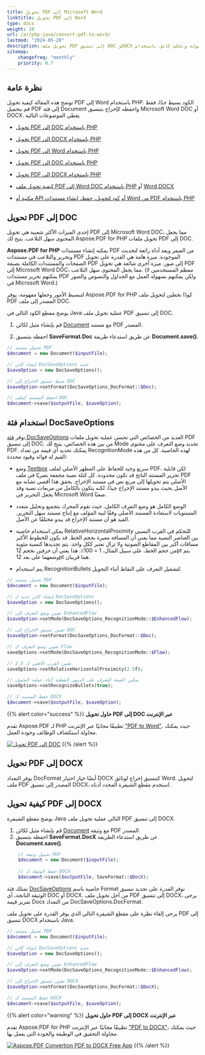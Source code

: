 ```yaml
---
title: تحويل PDF إلى Microsoft Word
linktitle: تحويل PDF إلى Word
type: docs
weight: 10
url: /ar/php-java/convert-pdf-to-word/
lastmod: "2024-05-20"
description: تحويل ملف PDF إلى تنسيق DOC وDOCX بسهولة وتحكم كامل باستخدام Aspose.PDF لـ PHP. تعرف على كيفية تحسين تحويل مستندات PDF إلى Microsoft Word.
sitemap:
    changefreq: "monthly"
    priority: 0.7
---
```


## نظرة عامة

توضح هذه المقالة كيفية تحويل PDF إلى Word باستخدام PHP. الكود بسيط جدًا، فقط قم بتحميل PDF إلى فئة Document واحفظه كإخراج بتنسيق Microsoft Word DOC أو DOCX. يغطي الموضوعات التالية

- [تحويل PDF إلى DOC باستخدام PHP](#convert-pdf-to-doc)
- [تحويل PDF إلى DOCX باستخدام PHP](#convert-pdf-to-docx)
- [تحويل PDF إلى Word باستخدام PHP](#convert-pdf-to-docx)
- [تحويل PDF إلى DOC باستخدام PHP](#convert-pdf-to-doc)
- [تحويل PDF إلى DOCX باستخدام PHP](#convert-pdf-to-docx)
- [كيفية تحويل ملف PDF إلى Word DOC باستخدام PHP](#convert-pdf-to-doc) أو [Word DOCX](#convert-pdf-to-docx)

- [مكتبة أو API أو كود لتحويل، حفظ، إنشاء مستندات Word من PDF باستخدام PHP](#convert-pdf-to-docx)

## تحويل PDF إلى DOC

إحدى الميزات الأكثر شعبية هي تحويل PDF إلى Microsoft Word DOC، مما يجعل المحتوى سهل التلاعب. يتيح لك Aspose.PDF for PHP تحويل ملفات PDF إلى DOC.

**Aspose.PDF for PHP** يمكنه إنشاء مستندات PDF من الصفر ويعد أداة رائعة لتحديث وتحرير والتلاعب في مستندات PDF الموجودة. ميزة هامة هي القدرة على تحويل الصفحات والمستندات الكاملة بصيغة PDF إلى صور. ميزة أخرى شائعة هي تحويل PDF إلى Microsoft Word DOC، مما يجعل المحتوى سهل التلاعب. (معظم المستخدمين لا يمكنهم تحرير مستندات PDF ولكن يمكنهم بسهولة العمل مع الجداول والنصوص والصور في Microsoft Word.)

لتبسيط الأمور وجعلها مفهومة، يوفر Aspose.PDF for PHP كودًا بخطين لتحويل ملف PDF المصدر إلى ملف DOC.

يوضح مقطع الكود التالي في Java عملية تحويل ملف PDF إلى تنسيق DOC.

1. قم بإنشاء مثيل لكائن [Document](https://reference.aspose.com/page/java/com.aspose.page/document) مع مستند PDF المصدر.

2. احفظه بتنسيق **SaveFormat.Doc** عن طريق استدعاء طريقة **Document.save()**.

```php
// تحميل مستند PDF
$document = new Document($inputFile);

// إنشاء كائن DocSaveOptions جديد
$saveOption = new DocSaveOptions();

// ضبط تنسيق الإخراج إلى DOC
$saveOption->setFormat(DocSaveOptions_DocFormat::$Doc);

// احفظ المستند كملف DOC
$document->save($outputFile, $saveOption);
```

## استخدام فئة DocSaveOptions

توفر [فئة DocSaveOptions](https://reference.aspose.com/pdf/java/com.aspose.pdf/DocSaveOptions) العديد من الخصائص التي تحسن عملية تحويل ملفات PDF إلى تنسيق DOC. من بين هذه الخصائص، يتيح لك Mode تحديد وضع التعرف على محتوى PDF. يمكنك تحديد أي قيمة من تعداد RecognitionMode لهذه الخاصية. كل من هذه القيم له فوائد وقيود محددة:

- وضع [Textbox](https://reference.aspose.com/pdf/java/com.aspose.pdf/TextBoxField) سريع وجيد للحفاظ على المظهر الأصلي لملف PDF، لكن قابلية تحرير المستند الناتج قد تكون محدودة.
 كل كتلة نصية مجمعة بصريًا في ملف PDF الأصلي يتم تحويلها إلى مربع نص في مستند الإخراج. يحقق هذا أقصى تشابه مع الأصل بحيث يبدو مستند الإخراج جيدًا، لكنه يتكون بالكامل من مربعات نصية وقد يجعل التحرير في Microsoft Word صعبًا.

- الوضع الكامل هو وضع التعرف الكامل، حيث تقوم المحرك بتجميع وتحليل متعدد المستويات لاستعادة المستند الأصلي وفقًا لنية المؤلف مع إنتاج مستند سهل التحرير. القيد هو أن مستند الإخراج قد يبدو مختلفًا عن الأصل.

- يمكن استخدام خاصية RelativeHorizontalProximity للتحكم في القرب النسبي بين العناصر النصية مما يعني أن المسافة معيرة بحجم الخط. قد يكون للخطوط الأكبر مسافات أكبر بين المقاطع الصوتية ولا تزال تعتبر ككل واحد. يتم تحديدها كنسبة مئوية من حجم الخط، على سبيل المثال، 1 = 100٪. هذا يعني أن حرفين بحجم 12pt يتم وضعهما على بعد 12pt هما قريبان.

- يتم استخدام RecognitionBullets لتشغيل التعرف على النقاط أثناء التحويل.
```php
// تحميل مستند PDF
$document = new Document($inputFile);

// إنشاء كائن جديد لـ DocSaveOptions
$saveOption = new DocSaveOptions();

// تعيين وضع التعرف إلى EnhancedFlow
$saveOption->setMode(DocSaveOptions_RecognitionMode::$EnhancedFlow);

// تعيين تنسيق الإخراج إلى DOC
$saveOption->setFormat(DocSaveOptions_DocFormat::$Doc);

// تعيين وضع التعرف كـ Flow
saveOptions->setMode(DocSaveOptions_RecognitionMode::$Flow);

// تعيين القرب الأفقي كـ 2.5
saveOptions->setRelativeHorizontalProximity(2.5f);

// تمكين القيمة للتعرف على الرموز النقطية أثناء عملية التحويل
saveOptions->setRecognizeBullets(true);

// حفظ المستند كـ DOCX
$document->save($outputFile, $saveOption);
```

{{% alert color="success" %}}
**حاول تحويل PDF إلى DOC عبر الإنترنت**

تقدم Aspose.PDF لـ PHP تطبيقًا مجانيًا عبر الإنترنت ["PDF to Word"](https://products.aspose.app/pdf/conversion/pdf-to-doc)، حيث يمكنك محاولة استكشاف الوظائف وجودة العمل.

[![تحويل PDF إلى DOC](pdf_to_word.png)](https://products.aspose.app/pdf/conversion/pdf-to-doc)
{{% /alert %}}

## تحويل PDF إلى DOCX

يوفر التعداد DocFormat أيضًا خيار اختيار DOCX كتنسيق إخراج لوثائق Word. لتحويل ملف PDF المصدر إلى تنسيق DOCX، استخدم مقطع الشيفرة المحدد أدناه.

## كيفية تحويل PDF إلى DOCX

يوضح مقطع الشيفرة Java التالي عملية تحويل ملف PDF إلى تنسيق DOCX.

1. قم بإنشاء مثيل لكائن [Document](https://reference.aspose.com/page/java/com.aspose.page/document) مع وثيقة PDF المصدر.
2. احفظه بتنسيق **SaveFormat.DocX** عن طريق استدعاء الطريقة **Document.save()**.

```php
    // تحميل وثيقة PDF
    $document = new Document($inputFile);
    
    // حفظ الوثيقة كـ DOCX
    $document->save($outputFile, SaveFormat::$DocX);
```

تمتلك فئة [DocSaveOptions](https://reference.aspose.com/pdf/java/com.aspose.pdf/docsaveoptions) خاصية باسم Format توفر القدرة على تحديد تنسيق الوثيقة الناتجة، أي DOC أو DOCX.
 من أجل تحويل ملف PDF إلى تنسيق DOCX، يرجى تمرير قيمة Docx من التعداد DocSaveOptions.DocFormat.

يرجى إلقاء نظرة على مقطع الشيفرة التالي الذي يوفر القدرة على تحويل ملف PDF إلى تنسيق DOCX باستخدام Java.

```php
// تحميل مستند PDF
$document = new Document($inputFile);

// إنشاء كائن DocSaveOptions جديد
$saveOption = new DocSaveOptions();

// تعيين وضع التعرف إلى EnhancedFlow
$saveOption->setMode(DocSaveOptions_RecognitionMode::$EnhancedFlow);

// تعيين تنسيق الإخراج إلى DOCX
$saveOption->setFormat(DocSaveOptions_DocFormat::$DocX);

// حفظ المستند كـ DOCX
$document->save($outputFile, $saveOption);
```

{{% alert color="warning" %}}
**حاول تحويل PDF إلى DOCX عبر الإنترنت**

تقدم Aspose.PDF for PHP تطبيقًا مجانيًا عبر الإنترنت ["PDF to DOCX"](https://products.aspose.app/pdf/conversion/pdf-to-docx)، حيث يمكنك محاولة التحقيق في الوظيفة والجودة التي يعمل بها.


[![Aspose.PDF Convertion PDF to DOCX Free App](pdf_to_docx.png)](https://products.aspose.app/pdf/conversion/pdf-to-docx)
{{% /alert %}}
